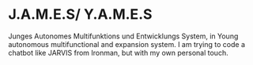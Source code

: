 # J.A.M.E.S/ Y.A.M.E.S
Junges Autonomes Multifunktions und Entwicklungs System, in Young autonomous multifunctional and expansion system.
I am trying to code a chatbot like JARVIS from Ironman, but with my own personal touch.
